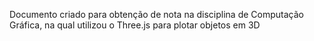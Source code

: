 Documento criado para obtenção de nota na disciplina de Computação Gráfica,
na qual utilizou o Three.js para plotar objetos em 3D

